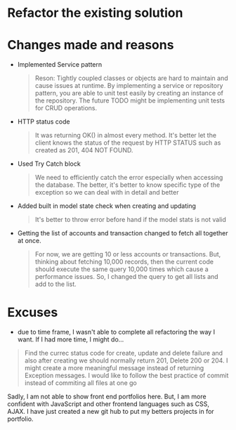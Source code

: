 # Refactor the existing solution

# Changes made and reasons

- Implemented Service pattern 
  > Reson: Tightly coupled classes or objects are hard to maintain and cause issues at runtime. By implementing a service or repository pattern, you are able to unit test easily
  by creating an instance of the repository. The future TODO might be implementing unit tests for CRUD operations.
  
- HTTP status code
  > It was returning OK() in almost every method. It's better let the client knows the status of the request by HTTP STATUS such as created as 201, 404 NOT FOUND.

- Used Try Catch block
  > We need to efficiently catch the error especially when accessing the database. The better, it's better to know specific type of the exception so we can deal with in detail and better
  
- Added built in model state check when creating and updating
  > It's better to throw error before hand if the model stats is not valid
  
- Getting the list of accounts and transaction changed to fetch all together at once. 
  > For now, we are getting 10 or less accounts or transactions. But, thinking about fetching 10,000 records, then the current code should execute the same query 10,000 times which 
  cause a performance issues. So, I changed the query to get all lists and add to the list.
  

# Excuses

 -  due to time frame, I wasn't able to complete all refactoring the way I want. If I had more time, I might do...
   > Find the currec status code for create, update and delete failure and also after creating we should normally return 201, Delete 200 or 204.
   > I might create a more meaningful message instead of returning Exception messages.
   > I would like to follow the best practice of commit instead of commiting all files at one go
   

Sadly, I am not able to show front end portfolios here. But, I am more confident with JavaScript and other frontend languages such as CSS, AJAX. I have just created a new git hub to put my betters projects in for portfolio. 
   


